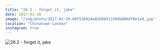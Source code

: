 ```yaml
---
title: "26.2 - forget it, jake"
date: 2017-01-26
image: "/img/photo/2017-01-26-68f53b02de8268b51330db8068f8e1a9.jpg"
location: "Chinatown London"
instagram: true
---
```


![26.2 - forget it, jake](/img/photo/2017-01-26-68f53b02de8268b51330db8068f8e1a9.jpg)
